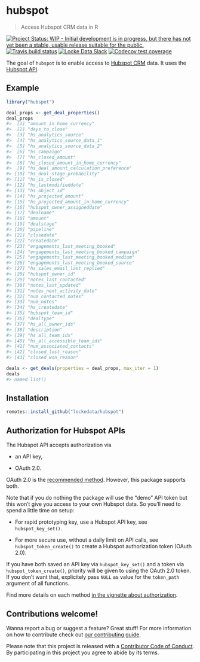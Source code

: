 
<!-- README.md is generated from README.Rmd. Please edit that file -->

# hubspot

> Access Hubspot CRM data in R

<!-- badges: start -->

[![Project Status: WIP - Initial development is in progress, but there
has not yet been a stable, usable release suitable for the
public.](https://www.repostatus.org/badges/latest/wip.svg)](https://www.repostatus.org/#wip)
[![Travis build
status](https://travis-ci.org/lockedata/hubspot.svg?branch=master)](https://travis-ci.org/lockedata/hubspot)
[![Locke Data
Slack](https://img.shields.io/badge/Slack-discuss-blue.svg?logo=slack&longCache=true&style=flat)](https://join.slack.com/t/lockedata/shared_invite/enQtMjkwNjY3ODkwMzg2LTI1OGU1NTM3ZGIyZGFiNTdlODI3MzU2N2ZlNDczMjM4M2U2OWVmNDMzZTQ1ZGNlZDQ3MGM2MGVjMjI2MWIyMjI)
[![Codecov test
coverage](https://codecov.io/gh/lockedata/hubspot/branch/master/graph/badge.svg)](https://codecov.io/gh/lockedata/hubspot?branch=master)
<!-- badges: end -->

The goal of `hubspot` is to enable access to [Hubspot
CRM](//hubspot.com) data. It uses the [Hubspot
API](developers.hubspot.com/docs/overview).

## Example

``` r
library("hubspot")

deal_props <- get_deal_properties()
deal_props
#>  [1] "amount_in_home_currency"                 
#>  [2] "days_to_close"                           
#>  [3] "hs_analytics_source"                     
#>  [4] "hs_analytics_source_data_1"              
#>  [5] "hs_analytics_source_data_2"              
#>  [6] "hs_campaign"                             
#>  [7] "hs_closed_amount"                        
#>  [8] "hs_closed_amount_in_home_currency"       
#>  [9] "hs_deal_amount_calculation_preference"   
#> [10] "hs_deal_stage_probability"               
#> [11] "hs_is_closed"                            
#> [12] "hs_lastmodifieddate"                     
#> [13] "hs_object_id"                            
#> [14] "hs_projected_amount"                     
#> [15] "hs_projected_amount_in_home_currency"    
#> [16] "hubspot_owner_assigneddate"              
#> [17] "dealname"                                
#> [18] "amount"                                  
#> [19] "dealstage"                               
#> [20] "pipeline"                                
#> [21] "closedate"                               
#> [22] "createdate"                              
#> [23] "engagements_last_meeting_booked"         
#> [24] "engagements_last_meeting_booked_campaign"
#> [25] "engagements_last_meeting_booked_medium"  
#> [26] "engagements_last_meeting_booked_source"  
#> [27] "hs_sales_email_last_replied"             
#> [28] "hubspot_owner_id"                        
#> [29] "notes_last_contacted"                    
#> [30] "notes_last_updated"                      
#> [31] "notes_next_activity_date"                
#> [32] "num_contacted_notes"                     
#> [33] "num_notes"                               
#> [34] "hs_createdate"                           
#> [35] "hubspot_team_id"                         
#> [36] "dealtype"                                
#> [37] "hs_all_owner_ids"                        
#> [38] "description"                             
#> [39] "hs_all_team_ids"                         
#> [40] "hs_all_accessible_team_ids"              
#> [41] "num_associated_contacts"                 
#> [42] "closed_lost_reason"                      
#> [43] "closed_won_reason"

deals <- get_deals(properties = deal_props, max_iter = 1)
deals
#> named list()
```

## Installation

``` r
remotes::install_github("lockedata/hubspot")
```

## Authorization for Hubspot APIs

The Hubspot API accepts authorization via

  - an API key,

  - OAuth 2.0.

OAuth 2.0 is the [recommended
method](https://developers.hubspot.com/docs/methods/auth/oauth-overview?_ga=2.108539650.1064389456.1574673541-1134397846.1571640267).
However, this package supports both.

Note that if you do nothing the package will use the “demo” API token
but this won’t give you access to your own Hubspot data. So you’ll need
to spend a little time on setup:

  - For rapid prototyping key, use a Hubspot API key, see
    `hubspot_key_set()`.

  - For more secure use, without a daily limit on API calls, see
    `hubspot_token_create()` to create a Hubspot authorization token
    (OAuth 2.0).

If you have both saved an API key via `hubspot_key_set()` and a token
via `hubspot_token_create()`, priority will be given to using the OAuth
2.0 token. If you don’t want that, explicitely pass `NULL` as value for
the `token_path` argument of all functions.

Find more details on each method [in the vignette about
authorization](https://itsalocke.com/hubspot/articles/auth).

## Contributions welcome\!

Wanna report a bug or suggest a feature? Great stuff\! For more
information on how to contribute check out [our contributing
guide](.github/CONTRIBUTING.md).

Please note that this project is released with a [Contributor Code of
Conduct](CONDUCT.md). By participating in this project you agree to
abide by its terms.
